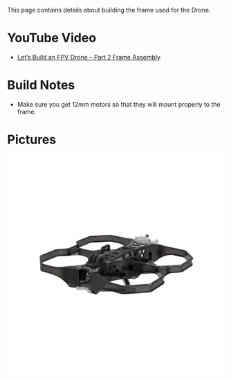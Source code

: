 This page contains details about building the frame used for the Drone.

# YouTube Video
- [Let’s Build an FPV Drone – Part 2 Frame Assembly](https://youtu.be/4hs_yXV46YM)

# Build Notes
- Make sure you get 12mm motors so that they will mount properly to the frame.

# Pictures
![Frame](../01-Parts-Overview-and-Motor-Mounting/images/frame1.png)
